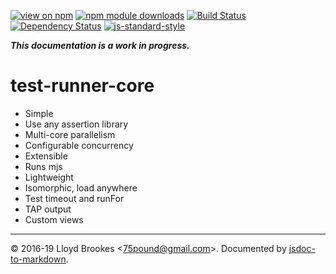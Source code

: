 [![view on npm](https://img.shields.io/npm/v/test-runner-core.svg)](https://www.npmjs.org/package/test-runner-core)
[![npm module downloads](https://img.shields.io/npm/dt/test-runner-core.svg)](https://www.npmjs.org/package/test-runner-core)
[![Build Status](https://travis-ci.org/test-runner-js/core.svg?branch=master)](https://travis-ci.org/test-runner-js/core)
[![Dependency Status](https://badgen.net/david/dep/test-runner-js/core)](https://david-dm.org/test-runner-js/core)
[![js-standard-style](https://img.shields.io/badge/code%20style-standard-brightgreen.svg)](https://github.com/feross/standard)

***This documentation is a work in progress.***

# test-runner-core

* Simple
* Use any assertion library
* Multi-core parallelism
* Configurable concurrency
* Extensible
* Runs mjs
* Lightweight
* Isomorphic, load anywhere
* Test timeout and runFor
* TAP output
* Custom views

* * *

&copy; 2016-19 Lloyd Brookes \<75pound@gmail.com\>. Documented by [jsdoc-to-markdown](https://github.com/jsdoc2md/jsdoc-to-markdown).
